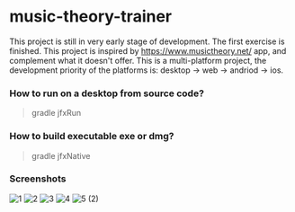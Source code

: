 # music-theory-trainer
This project is still in very early stage of development. The first exercise is finished.
This project is inspired by https://www.musictheory.net/ app, and complement what it doesn't offer.
This is a multi-platform project, the development priority of the platforms is: desktop -> web -> andriod -> ios.
### How to run on a desktop from source code?
> gradle jfxRun
### How to build executable exe or dmg?
> gradle jfxNative
### Screenshots
![1](https://user-images.githubusercontent.com/20970607/65770578-f254c180-e168-11e9-9859-70b0158e95a6.jpg)
![2](https://user-images.githubusercontent.com/20970607/65770581-f254c180-e168-11e9-8e81-2554d674fa69.jpg)
![3](https://user-images.githubusercontent.com/20970607/65770584-f2ed5800-e168-11e9-940a-9cad1817370a.jpg)
![4](https://user-images.githubusercontent.com/20970607/65770586-f2ed5800-e168-11e9-88c9-804ada3871b1.jpg)
![5 (2)](https://user-images.githubusercontent.com/20970607/65770576-f1bc2b00-e168-11e9-8c20-38724ac53800.jpg)

